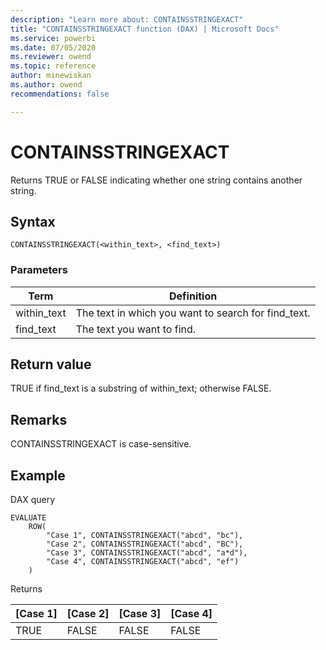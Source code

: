 ```yaml
---
description: "Learn more about: CONTAINSSTRINGEXACT"
title: "CONTAINSSTRINGEXACT function (DAX) | Microsoft Docs"
ms.service: powerbi 
ms.date: 07/05/2020
ms.reviewer: owend
ms.topic: reference
author: minewiskan
ms.author: owend 
recommendations: false

---
```

# CONTAINSSTRINGEXACT

Returns TRUE or FALSE indicating whether one string contains another string.
  
## Syntax  
  
```dax
CONTAINSSTRINGEXACT(<within_text>, <find_text>)
```
  
### Parameters  
  
|Term|Definition|  
|--------|--------------|  
|within_text|The text in which you want to search for find_text.|  
|find_text|The text you want to find.|
  
## Return value  

TRUE if find_text is a substring of within_text; otherwise FALSE.

## Remarks

CONTAINSSTRINGEXACT is case-sensitive.

## Example  

DAX query

```DAX
EVALUATE
    ROW(
        "Case 1", CONTAINSSTRINGEXACT("abcd", "bc"), 
        "Case 2", CONTAINSSTRINGEXACT("abcd", "BC"),
        "Case 3", CONTAINSSTRINGEXACT("abcd", "a*d"),
        "Case 4", CONTAINSSTRINGEXACT("abcd", "ef")
    )

```

Returns

|[Case 1]  |[Case 2]  |[Case 3]  |[Case 4]  |
|---------|---------|---------|---------|
|TRUE     | FALSE         | FALSE         |FALSE          |
